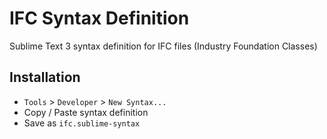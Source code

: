 # IFC Syntax Definition
Sublime Text 3 syntax definition for IFC files (Industry Foundation Classes)

## Installation

- `Tools` > `Developer` > `New Syntax...`
- Copy / Paste syntax definition
- Save as `ifc.sublime-syntax`
